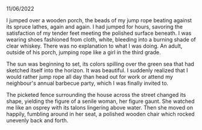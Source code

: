 11/06/2022

I jumped over a wooden porch, the beads of my jump rope beating against its spruce lathes, again and again. I had jumped for hours, savoring the satisfaction of my tender feet meeting the polished surface beneath. I was wearing shoes fashioned from cloth, white, bleeding into a burning shade of clear whiskey. There was no explanation to what I was doing. An adult, outside of his porch, jumping rope like a girl in the third grade.

The sun was beginning to set, its colors spilling over the green sea that had sketched itself into the horizon. It was beautiful. I suddenly realized that I would rather jump rope all day than head out for work or attend my neighbour's annual barbecue party, which I was finally invited to.

The picketed fence surrounding the house across the street changed its shape, yielding the figure of a senile woman, her figure gaunt. She watched me like an osprey with its talons lingering above water. Then she moved on happily, fumbling around in her seat, a polished wooden chair which rocked unevenly back and forth.
